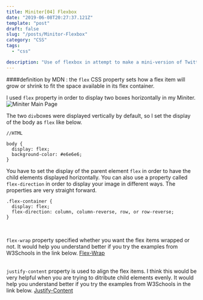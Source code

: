```yaml
---
title: Miniter[04] Flexbox
date: "2019-06-08T20:27:37.121Z"
template: "post"
draft: false
slug: "/posts/Minitor-Flexbox"
category: "CSS"
tags:
  - "css"

description: "Use of flexbox in attempt to make a mini-version of Twitter."
---
```


####definition by MDN : the `flex` CSS property sets how a flex item will grow or shrink to fit the space available in its flex container.

I used `flex` property in order to display two boxes horizontally in my Miniter.
![Miniter Main Page](https://scontent-hkg3-1.xx.fbcdn.net/v/t1.0-9/64529894_10219110777621233_7758357828900749312_o.jpg?_nc_cat=106&_nc_oc=AQlqJ6of7W1GWUBQ9ng_r7agwRYXVLGnDhZKibk1joLU8G6JN2IlFQspmlZq072PHpk&_nc_ht=scontent-hkg3-1.xx&oh=adce80d702b42423ec384ba8d22b7d5d&oe=5DC6A56E)

The two `div`boxes were displayed vertically by default, so I set the display of the body as `flex` like below.

```
//HTML

body {
  display: flex;
  background-color: #e6e6e6;
}
```

You have to set the display of the parent element `flex` in order to have the child elements displayed horizontally. You can also use a property called `flex-direction` in order to display your image in different ways. The properties are very straight forward.

```
.flex-container {
  display: flex;
  flex-direction: column, column-reverse, row, or row-reverse;
}
```

<br>

`flex-wrap` property specified whether you want the flex items wrapped or not. It would help you understand better if you try the examples from W3Schools in the link below.
[Flex-Wrap](https://www.w3schools.com/css/css3_flexbox.asp#flex-wrap)
<br><br>

`justify-content` property is used to align the flex items. I think this would be very helpful when you are trying to ditribute child elements evenly. It would help you understand better if you try the examples from W3Schools in the link below.
[Justify-Content](https://www.w3schools.com/css/css3_flexbox.asp#justify-content)
